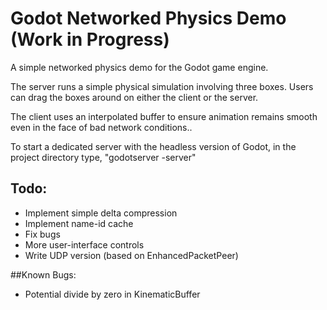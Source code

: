 # Godot Networked Physics Demo (Work in Progress)

A simple networked physics demo for the Godot game engine.

The server runs a simple physical simulation involving three boxes. Users can drag the boxes around on either the client or the server.

The client uses an interpolated buffer to ensure animation remains smooth even in the face of bad network conditions..

To start a dedicated server with the headless version of Godot, in the project directory type, "godotserver -server"

## Todo:
* Implement simple delta compression
* Implement name-id cache
* Fix bugs 
* More user-interface controls
* Write UDP version (based on EnhancedPacketPeer)

##Known Bugs:
* Potential divide by zero in KinematicBuffer
